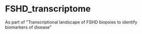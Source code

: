 # FSHD_transcriptome
As part of "Transcriptional landscape of FSHD biopsies to identify biomarkers of disease"
